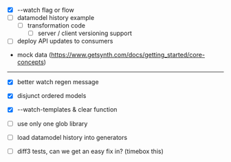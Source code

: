 - [x] --watch flag or flow
- [ ] datamodel history example
  - [ ] transformation code
	- [ ] server / client versioning support
- [ ] deploy API updates to consumers

- mock data (https://www.getsynth.com/docs/getting_started/core-concepts)

---

- [x] better watch regen message
- [x] disjunct ordered models
- [x] --watch-templates & clear function
- [ ] use only one glob library
- [ ] load datamodel history into generators
- [ ] diff3 tests, can we get an easy fix in? (timebox this)

